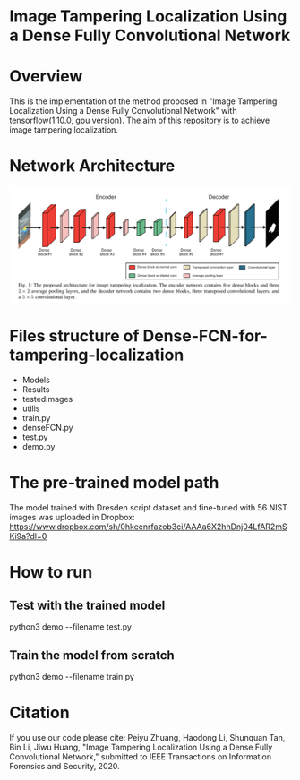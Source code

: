 # Image Tampering Localization Using a Dense Fully Convolutional Network

# Overview
This is the implementation of the method proposed in "Image Tampering Localization Using a Dense Fully Convolutional Network" with tensorflow(1.10.0, gpu version). The aim of this repository is to achieve image tampering localization.
# Network Architecture
![image](https://github.com/ZhuangPeiyu/Dense-FCN-for-tampering-localization/blob/master/networkArchitecture/158b993b1ea5a0b7ee6e460376e3ce2.png)
# Files structure of Dense-FCN-for-tampering-localization
- Models
- Results
- testedImages
- utilis
- train.py
- denseFCN.py
- test.py
- demo.py

# The pre-trained model path
The model trained with Dresden script dataset and fine-tuned with 56 NIST images was uploaded in Dropbox: https://www.dropbox.com/sh/0hkeenrfazob3ci/AAAa6X2hhDnj04LfAR2mSKi9a?dl=0
# How to run
## Test with the trained model

python3 demo --filename test.py

## Train the model from scratch
python3 demo --filename train.py

# Citation
If you use our code please cite: Peiyu Zhuang, Haodong Li, Shunquan Tan, Bin Li, Jiwu Huang, "Image Tampering Localization Using a Dense Fully Convolutional Network," submitted to IEEE Transactions on Information Forensics and Security, 2020.


